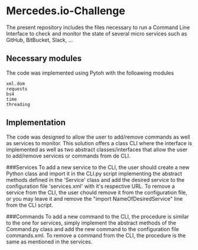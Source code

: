 # Mercedes.io-Challenge

 The present repository includes the files necessary to run a Command Line Interface to check and monitor the state of several micro services such as GitHub, BitBucket, Slack, ... 

 ## Necessary modules

 The code was implemented using Pytoh with the folloawing modules

 ```
xml.dom
requests
bs4
time
threading
 ```

 ## Implementation

 The code was designed to allow the user to add/remove commands as well as services to monitor. This solution offers a class CLI where the interface is implemented as well as two abstract classes/interfaces that allow the user to add/remove services or commands from de CLI.

 ###Services 
To add a new service to the CLI, the user should create a new Python class and import it in the CLI.py script implementing the abstract methods defined in the 'Service' class and add the desired service to the configuration file 'services.xml' with it's respective URL. 
To remove a service from the CLI, the user chould remove it from the configuration file, or you may leave it and remove the "import NameOfDesiredService" line from the CLI script.

###Commands
To add a new command to the CLI, the procedure is similar to the one for services, simply implement the abstract methods of the Command.py class and add the new command to the configuration file commands.xml.
To remove a command from the CLI, the procedure is the same as mentioned in the services.